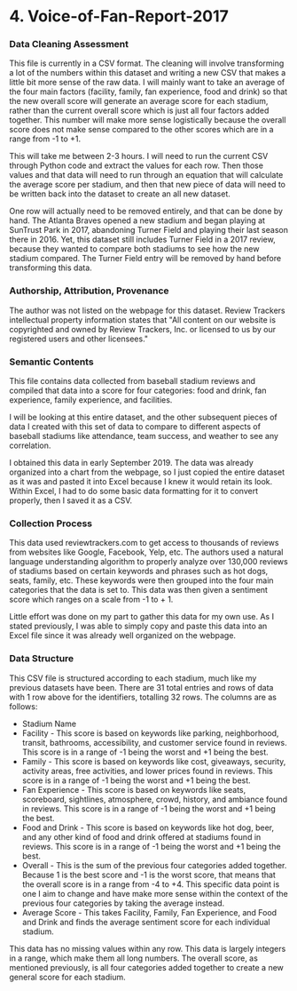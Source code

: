 # 4. Voice-of-Fan-Report-2017


### Data Cleaning Assessment
This file is currently in a CSV format. The cleaning will involve transforming a lot of the numbers within this dataset and writing a new CSV that makes a little bit more sense of the raw data. I will mainly want to take an average of the four main factors (facility, family, fan experience, food and drink) so that the new overall score will generate an average score for each stadium, rather than the current overall score which is just all four factors added together. This number will make more sense logistically because the overall score does not make sense compared to the other scores which are in a range from -1 to +1.

This will take me between 2-3 hours. I will need to run the current CSV through Python code and extract the values for each row. Then those values and that data will need to run through an equation that will calculate the average score per stadium, and then that new piece of data will need to be written back into the dataset to create an all new dataset. 

One row will actually need to be removed entirely, and that can be done by hand. The Atlanta Braves opened a new stadium and began playing at SunTrust Park in 2017, abandoning Turner Field and playing their last season there in 2016. Yet, this dataset still includes Turner Field in a 2017 review, because they wanted to compare both stadiums to see how the new stadium compared. The Turner Field entry will be removed by hand before transforming this data.

### Authorship, Attribution, Provenance
The author was not listed on the webpage for this dataset. Review Trackers intellectual property information states that "All content on our website is copyrighted and owned by Review Trackers, Inc. or licensed to us by our registered users and other licensees."

### Semantic Contents
This file contains data collected from baseball stadium reviews and compiled that data into a score for four categories: food and drink, fan experience, family experience, and facilities.

I will be looking at this entire dataset, and the other subsequent pieces of data I created with this set of data to compare to different aspects of baseball stadiums like attendance, team success, and weather to see any correlation. 

I obtained this data in early September 2019. The data was already organized into a chart from the webpage, so I just copied the entire dataset as it was and pasted it into Excel because I knew it would retain its look. Within Excel, I had to do some basic data formatting for it to convert properly, then I saved it as a CSV. 

### Collection Process
This data used reviewtrackers.com to get access to thousands of reviews from websites like Google, Facebook, Yelp, etc. The authors used a natural language understanding algorithm to properly analyze over 130,000 reviews of stadiums based on certain keywords and phrases such as hot dogs, seats, family, etc. These keywords were then grouped into the four main categories that the data is set to. This data was then given a sentiment score which ranges on a scale from -1 to + 1. 

Little effort was done on my part to gather this data for my own use. As I stated previously, I was able to simply copy and paste this data into an Excel file since it was already well organized on the webpage. 

### Data Structure
This CSV file is structured according to each stadium, much like my previous datasets have been. There are 31 total entries and rows of data with 1 row above for the identifiers, totalling 32 rows. The columns are as follows: 

* Stadium Name
* Facility - This score is based on keywords like parking, neighborhood, transit, bathrooms, accessibility, and customer service found in reviews. This score is in a range of -1 being the worst and +1 being the best.
* Family - This score is based on keywords like cost, giveaways, security, activity areas, free activities, and lower prices found in reviews. This score is in a range of -1 being the worst and +1 being the best.
* Fan Experience - This score is based on keywords like seats, scoreboard, sightlines, atmosphere, crowd, history, and ambiance found in reviews. This score is in a range of -1 being the worst and +1 being the best.
* Food and Drink - This score is based on keywords like hot dog, beer, and any other kind of food and drink offered at stadiums found in reviews. This score is in a range of -1 being the worst and +1 being the best.
* Overall - This is the sum of the previous four categories added together. Because 1 is the best score and -1 is the worst score, that means that the overall score is in a range from -4 to +4. This specific data point is one I aim to change and have make more sense within the context of the previous four categories by taking the average instead. 
* Average Score - This takes Facility, Family, Fan Experience, and Food and Drink and finds the average sentiment score for each individual stadium.

This data has no missing values within any row. This data is largely integers in a range, which make them all long numbers. The overall score, as mentioned previously, is all four categories added together to create a new general score for each stadium. 